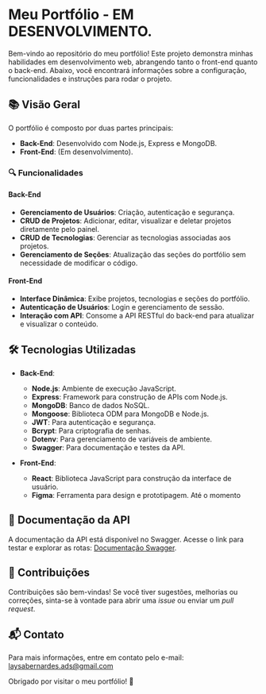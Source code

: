 # Meu Portfólio - EM DESENVOLVIMENTO.

Bem-vindo ao repositório do meu portfólio! Este projeto demonstra minhas habilidades em desenvolvimento web, abrangendo tanto o front-end quanto o back-end. Abaixo, você encontrará informações sobre a configuração, funcionalidades e instruções para rodar o projeto.

## 📚 Visão Geral
O portfólio é composto por duas partes principais:
- **Back-End**: Desenvolvido com Node.js, Express e MongoDB.
- **Front-End**: (Em desenvolvimento).

### 🔍 Funcionalidades
#### Back-End
- **Gerenciamento de Usuários**: Criação, autenticação e segurança.
- **CRUD de Projetos**: Adicionar, editar, visualizar e deletar projetos diretamente pelo painel.
- **CRUD de Tecnologias**: Gerenciar as tecnologias associadas aos projetos.
- **Gerenciamento de Seções**: Atualização das seções do portfólio sem necessidade de modificar o código.

#### Front-End
- **Interface Dinâmica**: Exibe projetos, tecnologias e seções do portfólio.
- **Autenticação de Usuários**: Login e gerenciamento de sessão.
- **Interação com API**: Consome a API RESTful do back-end para atualizar e visualizar o conteúdo.

## 🛠️ Tecnologias Utilizadas
- **Back-End**:
  - **Node.js**: Ambiente de execução JavaScript.
  - **Express**: Framework para construção de APIs com Node.js.
  - **MongoDB**: Banco de dados NoSQL.
  - **Mongoose**: Biblioteca ODM para MongoDB e Node.js.
  - **JWT**: Para autenticação e segurança.
  - **Bcrypt**: Para criptografia de senhas.
  - **Dotenv**: Para gerenciamento de variáveis de ambiente.
  - **Swagger**: Para documentação e testes da API.

- **Front-End**:
  - **React**: Biblioteca JavaScript para construção da interface de usuário.
  - **Figma**: Ferramenta para design e prototipagem.
  Até o momento


## 📄 Documentação da API
A documentação da API está disponível no Swagger. Acesse o link para testar e explorar as rotas: [Documentação Swagger](https://portfolio-37lf.onrender.com/doc/).

## 🌟 Contribuições
Contribuições são bem-vindas! Se você tiver sugestões, melhorias ou correções, sinta-se à vontade para abrir uma *issue* ou enviar um *pull request*.

## 📬 Contato
Para mais informações, entre em contato pelo e-mail: laysabernardes.ads@gmail.com

Obrigado por visitar o meu portfólio! 🚀
